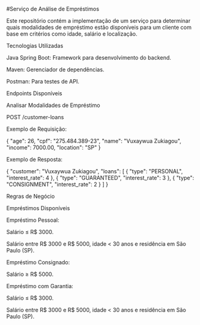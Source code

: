 #Serviço de Análise de Empréstimos

Este repositório contém a implementação de um serviço para determinar quais modalidades de empréstimo estão disponíveis para um cliente com base em critérios como idade, salário e localização.

Tecnologias Utilizadas

Java Spring Boot: Framework para desenvolvimento do backend.

Maven: Gerenciador de dependências.

Postman: Para testes de API.

Endpoints Disponíveis

Analisar Modalidades de Empréstimo

POST /customer-loans

Exemplo de Requisição:

{
    "age": 26,
    "cpf": "275.484.389-23",
    "name": "Vuxaywua Zukiagou",
    "income": 7000.00,
    "location": "SP"
}

Exemplo de Resposta:

{
    "customer": "Vuxaywua Zukiagou",
    "loans": [
        {
            "type": "PERSONAL",
            "interest_rate": 4
        },
        {
            "type": "GUARANTEED",
            "interest_rate": 3
        },
        {
            "type": "CONSIGNMENT",
            "interest_rate": 2
        }
    ]
}

Regras de Negócio

Empréstimos Disponíveis

Empréstimo Pessoal:

Salário ≤ R$ 3000.

Salário entre R$ 3000 e R$ 5000, idade < 30 anos e residência em São Paulo (SP).

Empréstimo Consignado:

Salário ≥ R$ 5000.

Empréstimo com Garantia:

Salário ≤ R$ 3000.

Salário entre R$ 3000 e R$ 5000, idade < 30 anos e residência em São Paulo (SP).
